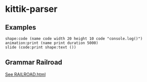 # kittik-parser

## Examples

```
shape:code (name code width 20 height 10 code "console.log()")
animation:print (name print duration 5000)
slide (code:print shape:text ())
```

## Grammar Railroad

[See RAILROAD.html](./RAILROAD.html)
